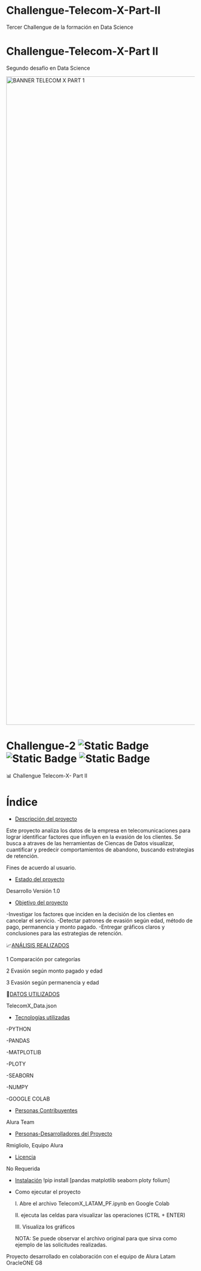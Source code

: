 # Challengue-Telecom-X-Part-II
Tercer Challengue de la formación en Data Science 

# Challengue-Telecom-X-Part II
Segundo desafío en Data Science

<img width="5760" height="1728" alt="BANNER TELECOM X PART 1" src="https://github.com/user-attachments/assets/547a24a6-f0f2-46b6-97fb-374a0ff659e3" />

 
# Challengue-2 ![Static Badge](https://img.shields.io/badge/Versi%C3%B3n-1.0-orange) ![Static Badge](https://img.shields.io/badge/License-No_required-green) ![Static Badge](https://img.shields.io/badge/PYTHON-3.13-orange)



📊 Challengue Telecom-X- Part II

# Índice

* [Descripción del proyecto](#descripción-del-proyecto)

Este proyecto analiza los datos de la empresa en telecomunicaciones para lograr identificar factores que influyen en la evasión de los clientes. Se busca a atraves de las herramientas de Ciencas de Datos visualizar, cuantificar y predecir comportamientos de abandono, buscando estrategias de retención.

Fines de acuerdo al usuario.

* [Estado del proyecto](#Estado-del-proyecto)

Desarrollo Versión 1.0

* [Objetivo del proyecto](#Objetivo-del-proyecto)

-Investigar los factores que inciden en la decisión de los clientes en cancelar el servicio.
-Detectar patrones de evasión según edad, método de pago, permanencia y monto pagado.
-Entregar gráficos claros y conclusiones para las estrategias de retención.

📈[ANÁLISIS REALIZADOS](#Características-de-la-aplicación-y-demostración)

1 Comparación por categorías

2 Evasión según monto pagado y edad

3 Evasión según permanencia y edad


📁[DATOS UTILIZADOS](#Datos-utilizados)

TelecomX_Data.json

* [Tecnologías utilizadas](#Bibliotecas-utilizadas)

-PYTHON 

-PANDAS

-MATPLOTLIB

-PLOTY

-SEABORN

-NUMPY

-GOOGLE COLAB 

* [Personas Contribuyentes](#personas-contribuyentes)

Alura Team

* [Personas-Desarrolladores del Proyecto](#personas-desarrolladores)

Rmigliolo, Equipo Alura 
* [Licencia](#licencia)

No Requerida

* [Instalación](#Instalación)
  !pip install [pandas matplotlib seaborn ploty folium]

* Como ejecutar el proyecto
  
  I. Abre el archivo TelecomX_LATAM_PF.ipynb en Google Colab
  
  II. ejecuta las celdas para visualizar las operaciones (CTRL + ENTER)
  
  III. Visualiza los gráficos

  NOTA: Se puede observar el archivo original para que sirva como ejemplo de las solicitudes realizadas.

Proyecto desarrollado en colaboración con el equipo de Alura Latam 
OracleONE G8
